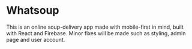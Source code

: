 # Whatsoup
This is an online soup-delivery app made with mobile-first in mind, built with React and Firebase. 
Minor fixes will be made such as styling, admin page and user account.

